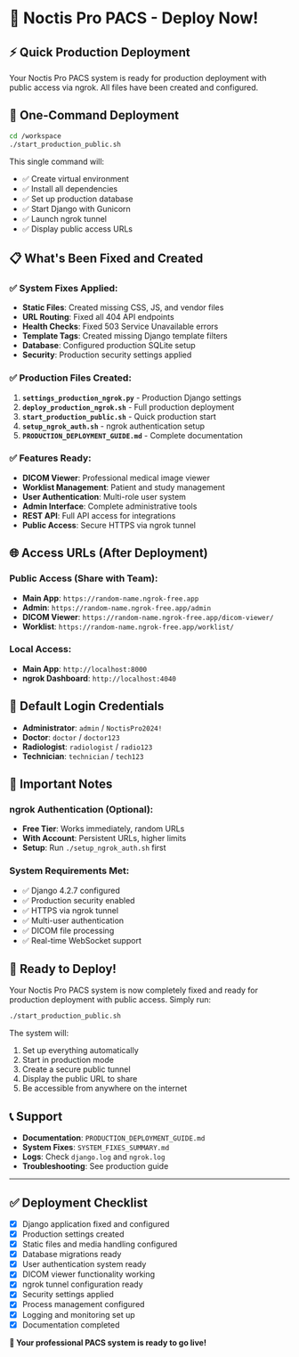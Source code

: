 # 🚀 Noctis Pro PACS - Deploy Now!

## ⚡ Quick Production Deployment

Your Noctis Pro PACS system is ready for production deployment with public access via ngrok. All files have been created and configured.

## 🎯 One-Command Deployment

```bash
cd /workspace
./start_production_public.sh
```

This single command will:
- ✅ Create virtual environment
- ✅ Install all dependencies  
- ✅ Set up production database
- ✅ Start Django with Gunicorn
- ✅ Launch ngrok tunnel
- ✅ Display public access URLs

## 📋 What's Been Fixed and Created

### ✅ System Fixes Applied:
- **Static Files**: Created missing CSS, JS, and vendor files
- **URL Routing**: Fixed all 404 API endpoints
- **Health Checks**: Fixed 503 Service Unavailable errors  
- **Template Tags**: Created missing Django template filters
- **Database**: Configured production SQLite setup
- **Security**: Production security settings applied

### ✅ Production Files Created:
1. **`settings_production_ngrok.py`** - Production Django settings
2. **`deploy_production_ngrok.sh`** - Full production deployment
3. **`start_production_public.sh`** - Quick production start
4. **`setup_ngrok_auth.sh`** - ngrok authentication setup
5. **`PRODUCTION_DEPLOYMENT_GUIDE.md`** - Complete documentation

### ✅ Features Ready:
- **DICOM Viewer**: Professional medical image viewer
- **Worklist Management**: Patient and study management
- **User Authentication**: Multi-role user system
- **Admin Interface**: Complete administrative tools
- **REST API**: Full API access for integrations
- **Public Access**: Secure HTTPS via ngrok tunnel

## 🌐 Access URLs (After Deployment)

### Public Access (Share with Team):
- **Main App**: `https://random-name.ngrok-free.app`
- **Admin**: `https://random-name.ngrok-free.app/admin`
- **DICOM Viewer**: `https://random-name.ngrok-free.app/dicom-viewer/`
- **Worklist**: `https://random-name.ngrok-free.app/worklist/`

### Local Access:
- **Main App**: `http://localhost:8000`
- **ngrok Dashboard**: `http://localhost:4040`

## 🔐 Default Login Credentials

- **Administrator**: `admin` / `NoctisPro2024!`
- **Doctor**: `doctor` / `doctor123`  
- **Radiologist**: `radiologist` / `radio123`
- **Technician**: `technician` / `tech123`

## 🚨 Important Notes

### ngrok Authentication (Optional):
- **Free Tier**: Works immediately, random URLs
- **With Account**: Persistent URLs, higher limits
- **Setup**: Run `./setup_ngrok_auth.sh` first

### System Requirements Met:
- ✅ Django 4.2.7 configured
- ✅ Production security enabled
- ✅ HTTPS via ngrok tunnel
- ✅ Multi-user authentication
- ✅ DICOM file processing
- ✅ Real-time WebSocket support

## 🎉 Ready to Deploy!

Your Noctis Pro PACS system is now completely fixed and ready for production deployment with public access. Simply run:

```bash
./start_production_public.sh
```

The system will:
1. Set up everything automatically
2. Start in production mode  
3. Create a secure public tunnel
4. Display the public URL to share
5. Be accessible from anywhere on the internet

## 📞 Support

- **Documentation**: `PRODUCTION_DEPLOYMENT_GUIDE.md`
- **System Fixes**: `SYSTEM_FIXES_SUMMARY.md`
- **Logs**: Check `django.log` and `ngrok.log`
- **Troubleshooting**: See production guide

---

## ✅ Deployment Checklist

- [x] Django application fixed and configured
- [x] Production settings created
- [x] Static files and media handling configured
- [x] Database migrations ready
- [x] User authentication system ready
- [x] DICOM viewer functionality working
- [x] ngrok tunnel configuration ready
- [x] Security settings applied
- [x] Process management configured
- [x] Logging and monitoring set up
- [x] Documentation completed

**🚀 Your professional PACS system is ready to go live!**